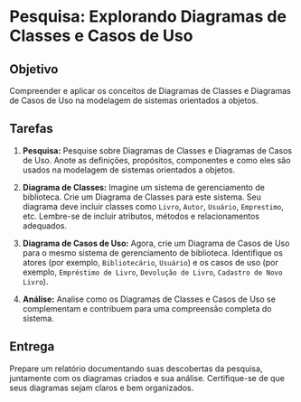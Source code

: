# Pesquisa: Explorando Diagramas de Classes e Casos de Uso

## Objetivo

Compreender e aplicar os conceitos de Diagramas de Classes e Diagramas de Casos de Uso na modelagem de sistemas orientados a objetos.

## Tarefas

1. **Pesquisa:** Pesquise sobre Diagramas de Classes e Diagramas de Casos de Uso. Anote as definições, propósitos, componentes e como eles são usados na modelagem de sistemas orientados a objetos.

2. **Diagrama de Classes:** Imagine um sistema de gerenciamento de biblioteca. Crie um Diagrama de Classes para este sistema. Seu diagrama deve incluir classes como `Livro`, `Autor`, `Usuário`, `Emprestimo`, etc. Lembre-se de incluir atributos, métodos e relacionamentos adequados.

3. **Diagrama de Casos de Uso:** Agora, crie um Diagrama de Casos de Uso para o mesmo sistema de gerenciamento de biblioteca. Identifique os atores (por exemplo, `Bibliotecário`, `Usuário`) e os casos de uso (por exemplo, `Empréstimo de Livro`, `Devolução de Livro`, `Cadastro de Novo Livro`).

4. **Análise:** Analise como os Diagramas de Classes e Casos de Uso se complementam e contribuem para uma compreensão completa do sistema.

## Entrega

Prepare um relatório documentando suas descobertas da pesquisa, juntamente com os diagramas criados e sua análise. Certifique-se de que seus diagramas sejam claros e bem organizados.
